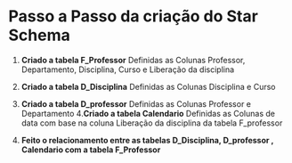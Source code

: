 # Passo a Passo da criação do Star Schema

 1. **Criado a tabela F_Professor**
		 Definidas as Colunas Professor, Departamento, Disciplina, Curso e Liberação da disciplina
		 
 2. **Criado a tabela D_Disciplina**
		 Definidas as Colunas Disciplina e Curso
		 
 3. **Criado a tabela D_professor**
		Definidas as Colunas Professor e Departamento
 4.**Criado a tabela Calendario**
		 Definidas as Colunas de data com base na coluna Liberação da disciplina da tabela F_professor
		 
 4. **Feito o relacionamento entre as tabelas D_Disciplina, D_professor , Calendario com a tabela F_Professor**

